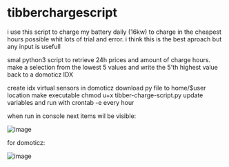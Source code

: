 # tibberchargescript
i use this script to charge my battery daily (16kw) to charge in the cheapest hours possible whit lots of trial and error. 
i think this is the best aproach but any input is usefull 

smal python3 script to retrieve 24h prices and amount of charge hours. make a selection from the lowest 5 values and write the 5'th highest value back to a domoticz IDX

create idx virtual sensors in domoticz
download py file to home/$user location 
make executable chmod u+x tibber-charge-script.py 
update variables and run with crontab -e every hour 

when run in console next items wil be visible:

![image](https://user-images.githubusercontent.com/61116413/212590730-793bb124-2ba7-4ae1-a4fe-9fbf303d6ac2.png)

for domoticz:

![image](https://user-images.githubusercontent.com/61116413/212589480-0270dcdd-ec2c-47e9-be63-342308ac7b11.png)


